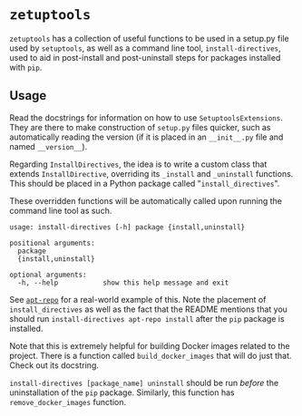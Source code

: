 # `zetuptools`

`zetuptools` has a collection of useful functions to be used in a setup.py file used by `setuptools`, as well as a command line tool, `install-directives`, used to aid in post-install and post-uninstall steps for packages installed with `pip`.

## Usage

Read the docstrings for information on how to use `SetuptoolsExtensions`. They are there to make construction of `setup.py` files quicker, such as automatically reading the version (if it is placed in an `__init__.py` file and named `__version__`).

Regarding `InstallDirectives`, the idea is to write a custom class that extends `InstallDirective`, overriding its `_install` and `_uninstall` functions. This should be placed in a Python package called "`install_directives`".

These overridden functions will be automatically called upon running the command line tool as such.

```text
usage: install-directives [-h] package {install,uninstall}

positional arguments:
  package
  {install,uninstall}

optional arguments:
  -h, --help           show this help message and exit
```

See [`apt-repo`](https://github.com/zmarffy/apt-repo) for a real-world example of this. Note the placement of `install_directives` as well as the fact that the README mentions that you should run `install-directives apt-repo install` after the `pip` package is installed.

Note that this is extremely helpful for building Docker images related to the project. There is a function called `build_docker_images` that will do just that. Check out its docstring.

`install-directives [package_name] uninstall` should be run *before* the uninstallation of the `pip` package. Similarly, this function has `remove_docker_images` function.
